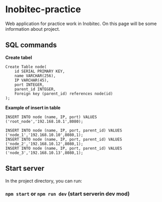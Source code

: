 # Inobitec-practice
Web application for practice work in Inobitec.
On this page will be some information about project.


## SQL commands
**Create tabel**
```
Create Table node(
	id SERIAL PRIMARY KEY,
	name VARCHAR(256),
	IP VARCHAR(45),
	port INTEGER,
	parent_id INTEGER,
	Foreign key (parent_id) references node(id)
);
```
**Example of insert in table**

```
INSERT INTO node (name, IP, port) VALUES
('root_node','192.168.10.1',8080);

INSERT INTO node (name, IP, port, parent_id) VALUES
('node_1','192.168.10.10',8080,1);
INSERT INTO node (name, IP, port, parent_id) VALUES
('node_2','192.168.10.12',8080,1);
INSERT INTO node (name, IP, port, parent_id) VALUES
('node_3','192.168.10.13',8080,1);
```
## Start server
In the project directory, you can run:

### `npm start` or `npm run dev` (start serverin dev mod)
